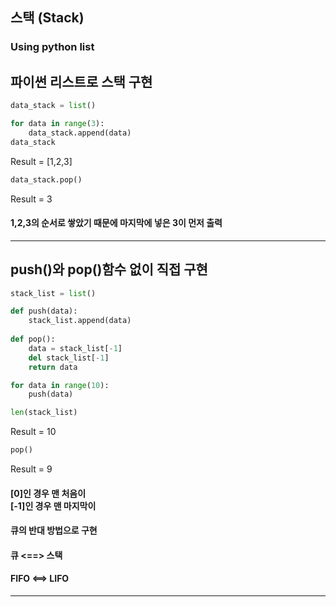 ## 스택 (Stack)
### Using python list


## 파이썬 리스트로 스택 구현
```python
data_stack = list()

for data in range(3):
    data_stack.append(data)
data_stack
```
Result = [1,2,3]

```python
data_stack.pop()
```
Result = 3 

#### 1,2,3의 순서로 쌓았기 때문에 마지막에 넣은 3이 먼저 출력
---------------------

## push()와 pop()함수 없이 직접 구현

```python
stack_list = list()

def push(data):
    stack_list.append(data)
    
def pop():
    data = stack_list[-1]
    del stack_list[-1]
    return data

for data in range(10):
    push(data)
```
```python
len(stack_list)
```
Result = 10

```python
pop()
```
Result = 9

#### [0]인 경우 맨 처음이 <br/> [-1]인 경우 맨 마지막이
#### 큐의 반대 방법으로 구현
#### 큐 <==> 스택
#### FIFO <==> LIFO 

---------------------


